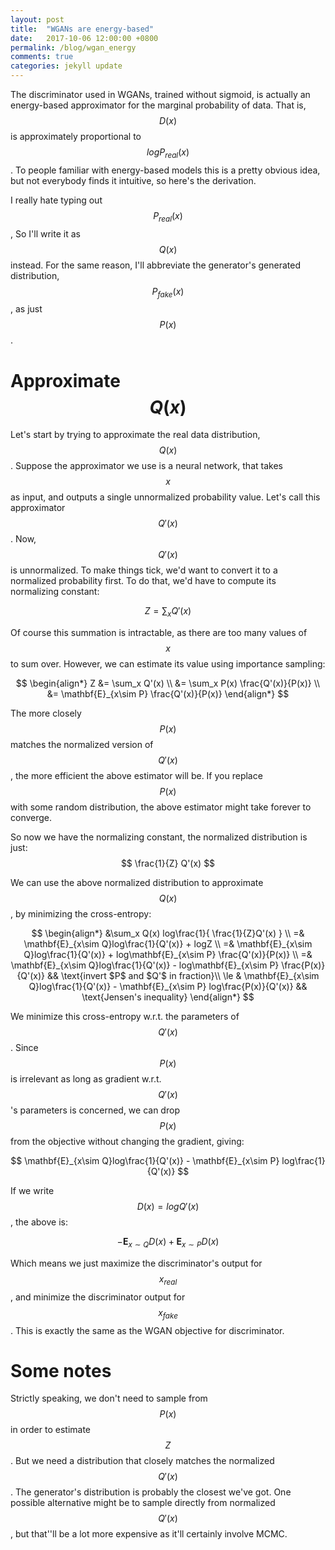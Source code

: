 ```yaml
---
layout: post
title:  "WGANs are energy-based"
date:   2017-10-06 12:00:00 +0800
permalink: /blog/wgan_energy
comments: true
categories: jekyll update
---
```




The discriminator used in WGANs, trained without sigmoid, is actually an energy-based approximator for the marginal
probability of data. That is, $$D(x)$$ is approximately proportional to $$logP_{real}(x)$$. To people familiar with
energy-based models this is a pretty obvious idea, but not everybody finds it intuitive, so here's the derivation.

I really hate typing out $$P_{real}(x)$$, So I'll write it as $$Q(x)$$ instead. For the same reason, I'll abbreviate the
generator's generated distribution, $$P_{fake}(x)$$, as just $$P(x)$$.

# Approximate $$Q(x)$$
Let's start by trying to approximate the real data distribution, $$Q(x)$$. Suppose the approximator we use is a neural
network, that takes $$x$$ as input, and outputs a single unnormalized probability value. Let's call this approximator
$$Q'(x)$$. Now, $$Q'(x)$$ is unnormalized. To make things tick, we'd want to convert it to a normalized probability first.
To do that, we'd have to compute its normalizing constant:

$$
Z = \sum_x Q'(x)
$$

Of course this summation is intractable, as there are too many values of $$x$$ to sum over. However, we can estimate its
value using importance sampling:

$$
\begin{align*}
Z &= \sum_x Q'(x) \\
   &= \sum_x P(x) \frac{Q'(x)}{P(x)} \\
   &= \mathbf{E}_{x\sim P} \frac{Q'(x)}{P(x)}
\end{align*}
$$

The more closely $$P(x)$$ matches the normalized version of $$Q'(x)$$, the more efficient the above estimator will be. If
you replace $$P(x)$$ with some random distribution, the above estimator might take forever to converge. 

So now we have the normalizing constant, the normalized distribution is just:
$$
\frac{1}{Z} Q'(x)
$$

We can use the above normalized distribution to approximate $$Q(x)$$, by minimizing the cross-entropy:

$$
\begin{align*}
  &\sum_x Q(x) log\frac{1}{ \frac{1}{Z}Q'(x) } \\
=& \mathbf{E}_{x\sim Q}log\frac{1}{Q'(x)} + logZ \\
=& \mathbf{E}_{x\sim Q}log\frac{1}{Q'(x)} + log\mathbf{E}_{x\sim P} \frac{Q'(x)}{P(x)} \\
=& \mathbf{E}_{x\sim Q}log\frac{1}{Q'(x)} - log\mathbf{E}_{x\sim P} \frac{P(x)}{Q'(x)} 
        && \text{invert $P$ and $Q'$ in fraction}\\
\le & \mathbf{E}_{x\sim Q}log\frac{1}{Q'(x)} - \mathbf{E}_{x\sim P} log\frac{P(x)}{Q'(x)} 
        && \text{Jensen's inequality}
\end{align*}
$$

We minimize this cross-entropy w.r.t. the parameters of $$Q'(x)$$. Since $$P(x)$$ is irrelevant as long as gradient w.r.t.
$$Q'(x)$$'s parameters is concerned, we can drop $$P(x)$$ from the objective without changing the gradient, giving:

$$
\mathbf{E}_{x\sim Q}log\frac{1}{Q'(x)} - \mathbf{E}_{x\sim P} log\frac{1}{Q'(x)} 
$$

If we write $$D(x) = logQ'(x)$$, the above is:

$$
-\mathbf{E}_{x\sim Q}D(x) + \mathbf{E}_{x\sim P} D(x)
$$

Which means we just maximize the discriminator's output for $$x_{real}$$, and minimize the discriminator output for
$$x_{fake}$$. This is exactly the same as the WGAN objective for discriminator.

# Some notes

Strictly speaking, we don't need to sample from $$P(x)$$ in order to estimate $$Z$$. But we need a distribution that closely
matches the normalized $$Q'(x)$$. The generator's distribution is probably the closest we've got. One possible alternative
might be to sample directly from normalized $$Q'(x)$$, but that''ll be a lot more expensive as it'll certainly involve
MCMC.
